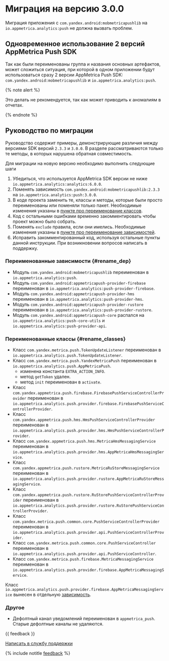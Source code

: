 # Миграция на версию 3.0.0

Миграция приложения с `com.yandex.android:mobmetricapushlib` на `io.appmetrica.analytics:push` не должна вызвать проблем.

## Одновременное использование 2 версий AppMetrica Push SDK

Так как были переименованы группа и названия основных артефактов, может сложиться ситуация, при которой в одном приложении будут использоваться сразу 2 версии AppMetrica Push SDK: `com.yandex.android:mobmetricapushlib` и `io.appmetrica.analytics:push`.

{% note alert %}

Это делать не рекомендуется, так как может приводить к аномалиям в отчетах.

{% endnote %}

## Руководство по миграции

Руководство содержит примеры, демонстрирующие различия между версиями SDK версий `2.3.3` и `3.0.0`.
В разделе рассматриваются только те методы, в которых нарушена обратная совместимость.

Для миграции на новую версию необходимо выполнить следующие шаги

1. Убедиться, что используется AppMetrica SDK версии не ниже `io.appmetrica.analytics:analytics:6.0.0`.
2. Поменять зависимость `com.yandex.android:mobmetricapushlib:2.3.3` на `io.appmetrica.analytics:push:3.0.0`.
3. В коде проекта заменить те, классы и методы, которые были просто переименованы или поменяли только пакет.
   Необходимые изменения указаны в [пункте про переименование классов](#rename_classes).
4. Код с остальными ошибками временно закомментировать чтобы проект можно было собрать.
5. Поменять `exclude` правила, если они имелись.
   Необходимые изменения указаны в [пункте про переименование зависимостей](#rename_dep).
6. Исправить закомментированный код, используя остальные пункты данной инструкции.
   При возникновении вопросов написать в поддержку.

### Переименованные зависимости {#rename_dep}

* Модуль `com.yandex.android:mobmetricapushlib` переименован в `io.appmetrica.analytics:push`.
* Модуль `com.yandex.android:appmetricapush-provider-firebase` переименован в `io.appmetrica.analytics:push-provider-firebase`.
* Модуль `com.yandex.android:appmetricapush-provider-hms` переименован в `io.appmetrica.analytics:push-provider-hms`.
* Модуль `com.yandex.android:appmetricapush-provider-rustore` переименован в `io.appmetrica.analytics:push-provider-rustore`.
* Модуль `com.yandex.android:appmetricapush-core` распался на `io.appmetrica.analytics:push-core-utils` и `io.appmetrica.analytics:push-provider-api`.

### Переименованные классы {#rename_classes}

* Класс `com.yandex.metrica.push.TokenUpdateListener` переименован в `io.appmetrica.analytics.push.TokenUpdateListener`.
* Класс `com.yandex.metrica.push.YandexMetricaPush` переименован в `io.appmetrica.analytics.push.AppMetricaPush`.
    * изменена константа `EXTRA_ACTION_INFO`.
    * метод `getToken` удален.
    * метод `init` переименован в `activate`.
* Класс `com.yandex.appmetrica.push.firebase.FirebasePushServiceControllerProvider` переименован в `io.appmetrica.analytics.push.provider.firebase.FirebasePushServiceControllerProvider`.
* Класс `com.yandex.appmetrica.push.hms.HmsPushServiceControllerProvider` переименован в `io.appmetrica.analytics.push.provider.hms.HmsPushServiceControllerProvider`.
* Класс `com.yandex.appmetrica.push.hms.MetricaHmsMessagingService` переименован в `io.appmetrica.analytics.push.provider.hms.AppMetricaHmsMessagingService`.
* Класс `com.yandex.appmetrica.push.rustore.MetricaRuStoreMessagingService` переименован в `io.appmetrica.analytics.push.provider.rustore.AppMetricaRuStoreMessagingService`.
* Класс `com.yandex.appmetrica.push.rustore.RuStorePushServiceControllerProvider` переименован в `io.appmetrica.analytics.push.provider.rustore.RuStorePushServiceControllerProvider`.
* Класс `com.yandex.metrica.push.common.core.PushServiceControllerProvider` переименован в `io.appmetrica.analytics.push.provider.api.PushServiceControllerProvider`.
* Класс `com.yandex.metrica.push.common.core.PushServiceController` переименован в `io.appmetrica.analytics.push.provider.api.PushServiceController`.
* Класс `com.yandex.metrica.push.firebase.MetricaMessagingService` переименован в `io.appmetrica.analytics.push.provider.firebase.AppMetricaMessagingService`.

Класс `io.appmetrica.analytics.push.provider.firebase.AppMetricaMessagingService` вынесен в отдельную [зависимость](android-other-push-services-settings.md#dependencies).

### Другое

* Дефолтный канал уведомлений переименован в `appmetrica_push`.
  Старые дефолтные каналы не удаляются.

{{ feedback }}

<a href="../../../troubleshooting/feedback-new.html">
  <span class="button">Написать в службу поддержки</span>
</a>

{% include notitle [feedback](../../../_includes/feedback-button.md) %}
